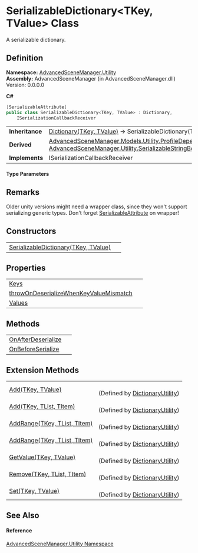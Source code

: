 # SerializableDictionary&lt;TKey, TValue&gt; Class


A serializable dictionary.



## Definition
**Namespace:** <a href="N_AdvancedSceneManager_Utility.md">AdvancedSceneManager.Utility</a>  
**Assembly:** AdvancedSceneManager (in AdvancedSceneManager.dll) Version: 0.0.0.0

**C#**
``` C#
[SerializableAttribute]
public class SerializableDictionary<TKey, TValue> : Dictionary, 
	ISerializationCallbackReceiver

```

<table><tr><td><strong>Inheritance</strong></td><td><a href="https://learn.microsoft.com/dotnet/api/system.collections.generic.dictionary-2" target="_blank" rel="noopener noreferrer">Dictionary(TKey, TValue)</a>  →  SerializableDictionary(TKey, TValue)</td></tr>
<tr><td><strong>Derived</strong></td><td><a href="T_AdvancedSceneManager_Models_Utility_ProfileDependent_1_Dict.md">AdvancedSceneManager.Models.Utility.ProfileDependent(T).Dict</a><br /><a href="T_AdvancedSceneManager_Utility_SerializableStringBoolDict.md">AdvancedSceneManager.Utility.SerializableStringBoolDict</a></td></tr>
<tr><td><strong>Implements</strong></td><td>ISerializationCallbackReceiver</td></tr>
</table>



#### Type Parameters
<dl><dt /><dd /><dt /><dd /></dl>

## Remarks
Older unity versions might need a wrapper class, since they won't support serializing generic types. Don't forget <a href="https://learn.microsoft.com/dotnet/api/system.serializableattribute" target="_blank" rel="noopener noreferrer">SerializableAttribute</a> on wrapper!

## Constructors
<table>
<tr>
<td><a href="M_AdvancedSceneManager_Utility_SerializableDictionary_2__ctor.md">SerializableDictionary(TKey, TValue)</a></td>
<td> </td></tr>
</table>

## Properties
<table>
<tr>
<td><a href="P_AdvancedSceneManager_Utility_SerializableDictionary_2_Keys.md">Keys</a></td>
<td> </td></tr>
<tr>
<td><a href="P_AdvancedSceneManager_Utility_SerializableDictionary_2_throwOnDeserializeWhenKeyValueMismatch.md">throwOnDeserializeWhenKeyValueMismatch</a></td>
<td> </td></tr>
<tr>
<td><a href="P_AdvancedSceneManager_Utility_SerializableDictionary_2_Values.md">Values</a></td>
<td> </td></tr>
</table>

## Methods
<table>
<tr>
<td><a href="M_AdvancedSceneManager_Utility_SerializableDictionary_2_OnAfterDeserialize.md">OnAfterDeserialize</a></td>
<td> </td></tr>
<tr>
<td><a href="M_AdvancedSceneManager_Utility_SerializableDictionary_2_OnBeforeSerialize.md">OnBeforeSerialize</a></td>
<td> </td></tr>
</table>

## Extension Methods
<table>
<tr>
<td><a href="M_AdvancedSceneManager_Utility_DictionaryUtility_Add__2.md">Add(TKey, TValue)</a></td>
<td><br />(Defined by <a href="T_AdvancedSceneManager_Utility_DictionaryUtility.md">DictionaryUtility</a>)</td></tr>
<tr>
<td><a href="M_AdvancedSceneManager_Utility_DictionaryUtility_Add__3.md">Add(TKey, TList, TItem)</a></td>
<td><br />(Defined by <a href="T_AdvancedSceneManager_Utility_DictionaryUtility.md">DictionaryUtility</a>)</td></tr>
<tr>
<td><a href="M_AdvancedSceneManager_Utility_DictionaryUtility_AddRange__3.md">AddRange(TKey, TList, TItem)</a></td>
<td><br />(Defined by <a href="T_AdvancedSceneManager_Utility_DictionaryUtility.md">DictionaryUtility</a>)</td></tr>
<tr>
<td><a href="M_AdvancedSceneManager_Utility_DictionaryUtility_AddRange__3.md">AddRange(TKey, TList, TItem)</a></td>
<td><br />(Defined by <a href="T_AdvancedSceneManager_Utility_DictionaryUtility.md">DictionaryUtility</a>)</td></tr>
<tr>
<td><a href="M_AdvancedSceneManager_Utility_DictionaryUtility_GetValue__2.md">GetValue(TKey, TValue)</a></td>
<td><br />(Defined by <a href="T_AdvancedSceneManager_Utility_DictionaryUtility.md">DictionaryUtility</a>)</td></tr>
<tr>
<td><a href="M_AdvancedSceneManager_Utility_DictionaryUtility_Remove__3.md">Remove(TKey, TList, TItem)</a></td>
<td><br />(Defined by <a href="T_AdvancedSceneManager_Utility_DictionaryUtility.md">DictionaryUtility</a>)</td></tr>
<tr>
<td><a href="M_AdvancedSceneManager_Utility_DictionaryUtility_Set__2.md">Set(TKey, TValue)</a></td>
<td><br />(Defined by <a href="T_AdvancedSceneManager_Utility_DictionaryUtility.md">DictionaryUtility</a>)</td></tr>
</table>

## See Also


#### Reference
<a href="N_AdvancedSceneManager_Utility.md">AdvancedSceneManager.Utility Namespace</a>  
